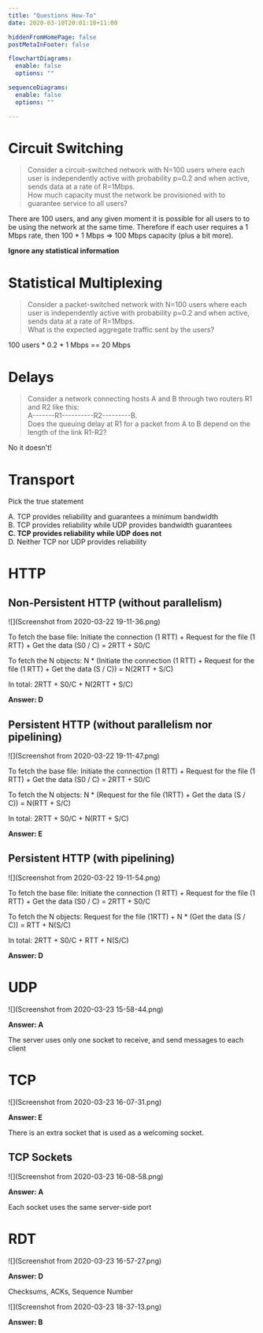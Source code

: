 ```yaml
---
title: "Questions How-To"
date: 2020-03-10T20:01:18+11:00

hiddenFromHomePage: false
postMetaInFooter: false

flowchartDiagrams:
  enable: false
  options: ""

sequenceDiagrams: 
  enable: false
  options: ""

---
```


# Circuit Switching

> Consider a circuit-switched network with N=100 users where each user is independently active with probability p=0.2 and when active, sends data at a rate of R=1Mbps.  
How much capacity must the network be provisioned with to guarantee service to all users?

There are 100 users, and any given moment it is possible for all users to to be using the network at the same time. Therefore if each user requires a 1 Mbps rate, then 100 * 1 Mbps => 100 Mbps capacity (plus a bit more).

**Ignore any statistical information**

# Statistical Multiplexing

> Consider a packet-switched network with N=100 users where each user is independently active with probability p=0.2 and when active, sends data at a rate of R=1Mbps.  
What is the expected aggregate traffic sent by the users?

100 users * 0.2 * 1 Mbps == 20 Mbps

# Delays

> Consider a network connecting hosts A and B through two routers R1 and R2 like this:  
A-------R1----------R2---------B.  
Does the queuing delay at R1 for a packet from A to B depend on the length of the link R1-R2?

No it doesn't!

# Transport

Pick the true statement

A. TCP provides reliability and guarantees a minimum bandwidth  
B. TCP provides reliability while UDP provides bandwidth guarantees  
**C. TCP provides reliability while UDP does not**  
D. Neither TCP nor UDP provides reliability  

# HTTP

## Non-Persistent HTTP (without parallelism)

![](Screenshot from 2020-03-22 19-11-36.png)

To fetch the base file: Initiate the connection (1 RTT) + Request for the file (1 RTT) + Get the data (S0 / C) = 2RTT + S0/C

To fetch the N objects: N * (Initiate the connection (1 RTT) + Request for the file (1 RTT) + Get the data (S / C)) = N(2RTT + S/C)

In total: 2RTT + S0/C + N(2RTT + S/C)  

**Answer: D**

## Persistent HTTP (without parallelism nor pipelining)

![](Screenshot from 2020-03-22 19-11-47.png)

To fetch the base file: Initiate the connection (1 RTT) + Request for the file (1 RTT) + Get the data (S0 / C) = 2RTT + S0/C

To fetch the N objects: N * (Request for the file (1RTT) + Get the data (S / C)) = N(RTT + S/C)

In total: 2RTT + S0/C + N(RTT + S/C)

**Answer: E**

## Persistent HTTP (with pipelining)

![](Screenshot from 2020-03-22 19-11-54.png)

To fetch the base file: Initiate the connection (1 RTT) + Request for the file (1 RTT) + Get the data (S0 / C) = 2RTT + S0/C

To fetch the N objects: Request for the file (1RTT) + N * (Get the data (S / C)) = RTT + N(S/C)

In total: 2RTT + S0/C + RTT + N(S/C)

**Answer: D**


# UDP

![](Screenshot from 2020-03-23 15-58-44.png)

**Answer: A**  

The server uses only one socket to receive, and send messages to each client

# TCP

![](Screenshot from 2020-03-23 16-07-31.png)

**Answer: E**

There is an extra socket that is used as a welcoming socket.

## TCP Sockets

![](Screenshot from 2020-03-23 16-08-58.png)

**Answer: A**

Each socket uses the same server-side port

# RDT

![](Screenshot from 2020-03-23 16-57-27.png)

**Answer: D**

Checksums, ACKs, Sequence Number

![](Screenshot from 2020-03-23 18-37-13.png)

**Answer: B**